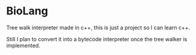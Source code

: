 # BioLang

Tree walk interpreter made in c++, this is just a project so I can learn c++. 

Still I plan to convert it into a bytecode interpreter once the tree walker is implemented.
